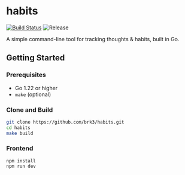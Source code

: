 # habits

[![Build Status](https://github.com/brk3/habits/actions/workflows/test.yml/badge.svg)](https://github.com/brk3/habits/actions/workflows/test.yml)
![Release](https://github.com/brk3/habits/actions/workflows/release.yml/badge.svg)

A simple command-line tool for tracking thoughts & habits, built in Go.

## Getting Started

### Prerequisites

- Go 1.22 or higher
- `make` (optional)

### Clone and Build

```bash
git clone https://github.com/brk3/habits.git
cd habits
make build
```

### Frontend
```
npm install
npm run dev
```
